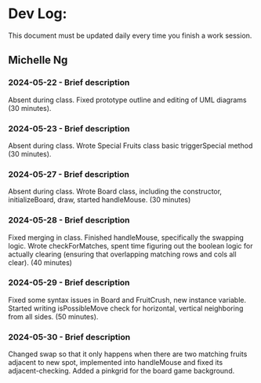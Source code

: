 # Dev Log:

This document must be updated daily every time you finish a work session.

## Michelle Ng

### 2024-05-22 - Brief description
Absent during class. Fixed prototype outline and editing of UML diagrams (30 minutes).

### 2024-05-23 - Brief description
Absent during class. Wrote Special Fruits class basic triggerSpecial method (30 minutes).

### 2024-05-27 - Brief description
Absent during class. Wrote Board class, including the constructor, initializeBoard, draw, started handleMouse. (30 minutes)

### 2024-05-28 - Brief description
Fixed merging in class. Finished handleMouse, specifically the swapping logic. Wrote checkForMatches, spent time figuring out the boolean logic for actually clearing (ensuring that overlapping matching rows and cols all clear). (40 minutes)

### 2024-05-29 - Brief description
Fixed some syntax issues in Board and FruitCrush, new instance variable. Started writing isPossibleMove check for horizontal, vertical
neighboring from all sides. (50 minutes).

### 2024-05-30 - Brief description
Changed swap so that it only happens when there are two matching fruits adjacent to new spot, implemented into handleMouse and fixed its adjacent-checking. Added a pinkgrid for the board game background.